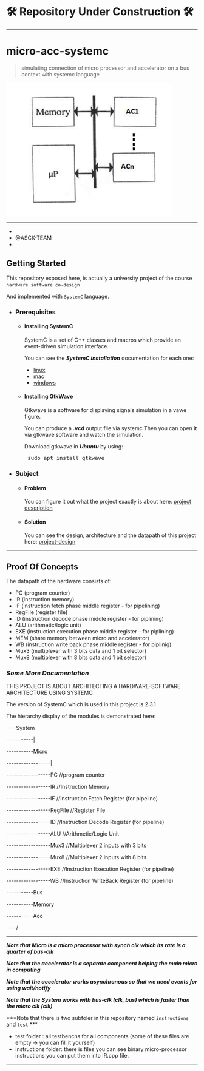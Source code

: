# **🛠️ Repository Under Construction 🛠️**

<hr />

# micro-acc-systemc
> simulating connection of micro processor and accelerator on a bus context with systemc language 

![micro-acc-systemc image](./assets/micro-acc-systemc.png)

<hr />

*
*   @ASCK-TEAM
*

## Getting Started
This repository exposed here, is actually a university project of the course `hardware software co-design`

And implemented with `SystemC` language.

- ### Prerequisites
  - #### Installing SystemC
  
    SystemC is a set of C++ classes and macros which provide an event-driven simulation interface.
    
    You can see the ***SystemC installation*** documentation for each one:
    
      - [linux]()
      - [mac]()
      - [windows]()
      
  - #### Installing GtkWave
    
    Gtkwave is a software for displaying signals simulation in a vawe figure.
    
    You can produce a **.vcd** output file via systemc
    Then you can open it via gtkwave software and watch the simulation.
    
    Download gtkwave in ***Ubuntu*** by using:
    
    <pre> sudo apt install gtkwave </pre>
    
- ### Subject
  - #### Problem
    
    You can figure it out what the project exactly is about here: [project description]()
    
  - #### Solution
    
    You can see the design, architecture and the datapath of this project here: [project-design]() 
    
<hr />

## Proof Of Concepts
      
  The datapath of the hardware consists of:
    
  - PC (program counter)
  - IR (instruction memory)
  - IF (instruction fetch phase middle register - for pipelining)
  - RegFile (register file)
  - ID (instruction decode phase middle register - for piplining)
  - ALU (arithmetic/logic unit)
  - EXE (instruction execution phase middle register - for piplining)
  - MEM (share memory between micro and accelerator)
  - WB (instruction write back phase middle register - for piplinig)
  - Mux3 (multiplexer with 3 bits data and 1 bit selector)
  - Mux8 (multiplexer with 8 bits data and 1 bit selector)
    
### <i> Some More Documentation </i>


THIS PROJECT IS ABOUT ARCHITECTING A HARDWARE-SOFTWARE ARCHITECTURE USING SYSTEMC

The version of SystemC which is used in this project is 2.3.1

The hierarchy display of the modules is demonstrated here:


----System

-----------| 

-----------Micro

------------------|

------------------PC         //program counter

------------------IR         //Instruction Memory

------------------IF         //Instruction Fetch Register (for pipeline)

------------------RegFile    //Register File

------------------ID         //Instruction Decode Register (for pipeline)

------------------ALU        //Arithmetic/Logic Unit

------------------Mux3       //Multiplexer 2 inputs with 3 bits

------------------Mux8       //Multiplexer 2 inputs with 8 bits

------------------EXE        //Instruction Execution Register (for pipeline)

------------------WB         //Instruction WriteBack Register (for pipeline) 

-----------Bus

-----------Memory

-----------Acc

----/

<hr />

***Note that Micro is a micro processor with synch clk which its rate is a quarter of bus-clk***

***Note that the accelerator is a separate component helping the main micro in computing***

***Note that the accelerator works asynchronous so that we need events for using wait/notify***

***Note that the System works with bus-clk (clk_bus) which is faster than the micro clk (clk)***

***Note that there is two subfoler in this repository named `instructions` and `test` ***

  - test folder : all testbenchs for all components (some of these files are empty -> you can fill it yourself)
  - instructions folder: there is files you can see binary micro-processor instructions you can put them into IR.cpp file.  

<hr />



